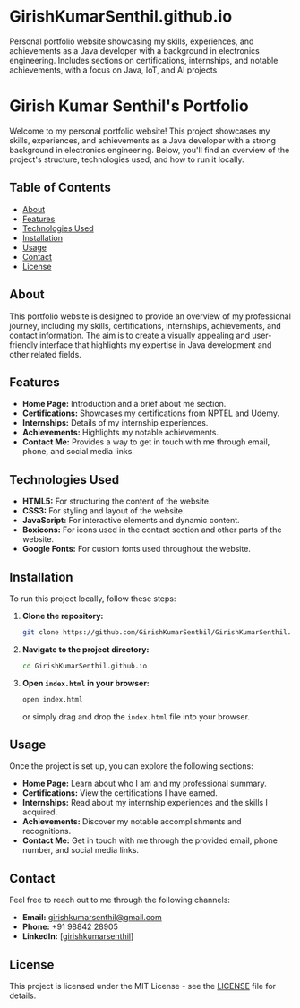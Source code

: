 # GirishKumarSenthil.github.io
Personal portfolio website showcasing my skills, experiences, and achievements as a Java developer with a background in electronics engineering. Includes sections on certifications, internships, and notable achievements, with a focus on Java, IoT, and AI projects

# Girish Kumar Senthil's Portfolio

Welcome to my personal portfolio website! This project showcases my skills, experiences, and achievements as a Java developer with a strong background in electronics engineering. Below, you'll find an overview of the project's structure, technologies used, and how to run it locally.

## Table of Contents
- [About](#about)
- [Features](#features)
- [Technologies Used](#technologies-used)
- [Installation](#installation)
- [Usage](#usage)
- [Contact](#contact)
- [License](#license)

## About

This portfolio website is designed to provide an overview of my professional journey, including my skills, certifications, internships, achievements, and contact information. The aim is to create a visually appealing and user-friendly interface that highlights my expertise in Java development and other related fields.

## Features

- **Home Page:** Introduction and a brief about me section.
- **Certifications:** Showcases my certifications from NPTEL and Udemy.
- **Internships:** Details of my internship experiences.
- **Achievements:** Highlights my notable achievements.
- **Contact Me:** Provides a way to get in touch with me through email, phone, and social media links.

## Technologies Used

- **HTML5:** For structuring the content of the website.
- **CSS3:** For styling and layout of the website.
- **JavaScript:** For interactive elements and dynamic content.
- **Boxicons:** For icons used in the contact section and other parts of the website.
- **Google Fonts:** For custom fonts used throughout the website.

## Installation

To run this project locally, follow these steps:

1. **Clone the repository:**
    ```bash
    git clone https://github.com/GirishKumarSenthil/GirishKumarSenthil.github.io.git
    ```

2. **Navigate to the project directory:**
    ```bash
    cd GirishKumarSenthil.github.io
    ```

3. **Open `index.html` in your browser:**
    ```bash
    open index.html
    ```
    or simply drag and drop the `index.html` file into your browser.

## Usage

Once the project is set up, you can explore the following sections:

- **Home Page:** Learn about who I am and my professional summary.
- **Certifications:** View the certifications I have earned.
- **Internships:** Read about my internship experiences and the skills I acquired.
- **Achievements:** Discover my notable accomplishments and recognitions.
- **Contact Me:** Get in touch with me through the provided email, phone number, and social media links.

## Contact

Feel free to reach out to me through the following channels:

- **Email:** [girishkumarsenthil@gmail.com](mailto:girishkumarsenthil@gmail.com)
- **Phone:** +91 98842 28905
- **LinkedIn:** [[girishkumarsenthil](https://www.linkedin.com/in/girish-kumar-senthil-b5a25b208/)]

## License

This project is licensed under the MIT License - see the [LICENSE](LICENSE) file for details.


